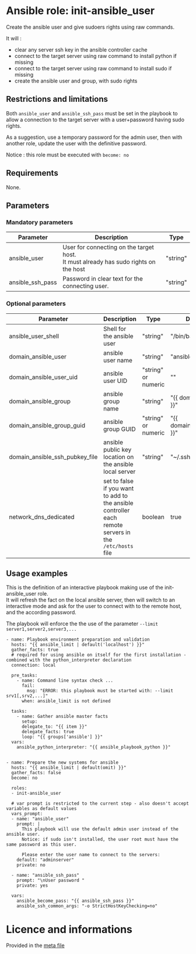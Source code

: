 # Ansible role: init-ansible_user

Create the ansible user and give sudoers rights using raw commands.  

It will :
* clear any server ssh key in the ansible controller cache
* connect to the target server using raw command to install python if missing
* connect to the target server using raw command to install sudo if missing
* create the ansible user and group, with sudo rights


## Restrictions and limitations

Both `ansible_user` and `ansible_ssh_pass` must be set in the playbook to allow a connection to the target server with a user+password having sudo rights.

As a suggestion, use a temporary password for the admin user, then with another role, update the user with the definitive password.

Notice : this role must be executed with `become: no`  


## Requirements

None.


## Parameters

### Mandatory parameters

| Parameter | Description | Type |
| --------- | ----------- | ---- |
| ansible_user | User for connecting on the target host.<br />It must already has sudo rights on the host | "string" |
| ansible_ssh_pass | Password in clear text for the connecting user. | "string" | 


### Optional parameters

| Parameter | Description | Type | Default value |
| --------- | ----------- | ---- | ------------- |
| ansible_user_shell | Shell for the ansible user | "string" | "/bin/bash" |
| domain_ansible_user | ansible user name | "string" | "ansible" |
| domain_ansible_user_uid | ansible user UID | "string" or numeric | "" |
| domain_ansible_group | ansible group name | "string" | "{{ domain_ansible_user }}" |
| domain_ansible_group_guid | ansible group GUID | "string" or numeric | "{{ domain_ansible_user_uid }}" |
| domain_ansible_ssh_pubkey_file | ansible public key location on the ansible local server | "string" | "~/.ssh/id_rsa.pub" |
| network_dns_dedicated | set to false if you want to add to the ansible controller each remote servers in the `/etc/hosts` file | boolean | true |


## Usage examples

This is the definition of an interactive playbook making use of the init-ansible_user role.  
It will refresh the fact on the local ansible server, then will switch to an interactive mode and ask for the user to connect with to the remote host, and the according password.

The playbook will enforce the the use of the parameter `--limit server1,server2,server3,...`   

```
- name: Playbook environment preparation and validation
  hosts: "{{ ansible_limit | default('localhost') }}"
  gather_facts: true
  # required for using ansible on itself for the first installation - combined with the python_interpreter declaration
  connection: local

  pre_tasks:
    - name: Command line syntax check ...
      fail:
        msg: "ERROR: this playbook must be started with: --limit srv1[,srv2,...]"
      when: ansible_limit is not defined

  tasks:
    - name: Gather ansible master facts
      setup:
      delegate_to: "{{ item }}"
      delegate_facts: true
      loop: "{{ groups['ansible'] }}"
  vars:
    ansible_python_interpreter: "{{ ansible_playbook_python }}"


- name: Prepare the new systems for ansible
  hosts: "{{ ansible_limit | default(omit) }}"
  gather_facts: false
  become: no

  roles:
  - init-ansible_user

  # var prompt is restricted to the current step - also doesn't accept variables as default values
  vars_prompt:
  - name: "ansible_user"
    prompt: |
      This playbook will use the default admin user instead of the ansible user.
      Notice: if sudo isn't installed, the user root must have the same password as this user.

      Please enter the user name to connect to the servers:
    default: "adminserver"
    private: no

  - name: "ansible_ssh_pass"
    prompt: "\nUser password "
    private: yes

  vars:
    ansible_become_pass: "{{ ansible_ssh_pass }}"
    ansible_ssh_common_args: "-o StrictHostKeyChecking=no"
```


# Licence and informations

Provided in the [meta file](meta/main.yml)

